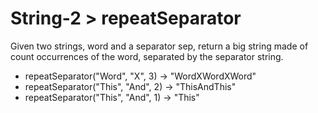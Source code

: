 # String-2 > repeatSeparator

Given two strings, word and a separator sep, return a big string made of count occurrences of the word, separated by the separator string.

- repeatSeparator("Word", "X", 3) → "WordXWordXWord"
- repeatSeparator("This", "And", 2) → "ThisAndThis"
- repeatSeparator("This", "And", 1) → "This"